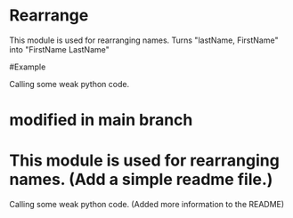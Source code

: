 Rearrange
=========

This module is used for rearranging names.
Turns "lastName, FirstName" into "FirstName LastName"

#Example

Calling some weak python code.


modified in main branch
=======
This module is used for rearranging names.
(Add a simple readme file.)
=======
Calling some weak python code.
(Added more information to the README)
